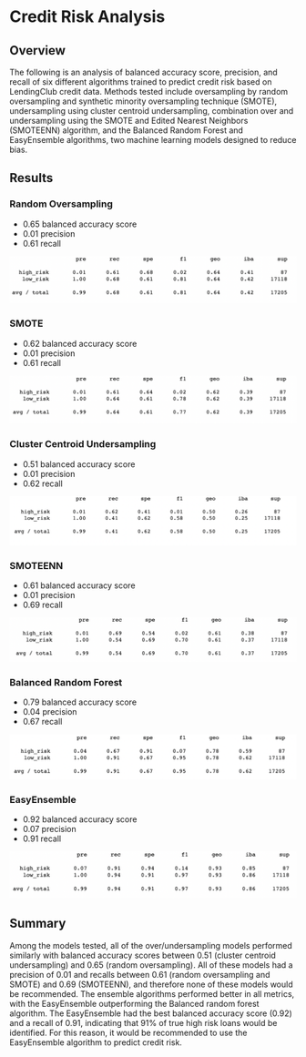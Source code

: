 # Credit Risk Analysis

## Overview

The following is an analysis of balanced accuracy score, precision, and recall of six different algorithms trained to predict credit risk based on LendingClub credit data. Methods tested include oversampling by random oversampling and synthetic minority oversampling technique (SMOTE), undersampling using cluster centroid undersampling, combination over and undersampling using the SMOTE and Edited Nearest Neighbors (SMOTEENN) algorithm, and the Balanced Random Forest and EasyEnsemble algorithms, two machine learning models designed to reduce bias.

## Results

### Random Oversampling

* 0.65 balanced accuracy score
* 0.01 precision
* 0.61 recall

![](resources/random_oversampling.png)

### SMOTE

* 0.62 balanced accuracy score
* 0.01 precision 
* 0.61 recall 

![](resources/SMOTE.png)

### Cluster Centroid Undersampling

* 0.51 balanced accuracy score
* 0.01 precision 
* 0.62 recall 

![](resources/cluster.png)

### SMOTEENN

* 0.61 balanced accuracy score
* 0.01 precision 
* 0.69 recall 

![](resources/SMOTEENN.png)

### Balanced Random Forest

* 0.79 balanced accuracy score
* 0.04 precision 
* 0.67 recall 

![](resources/random_forest.png)

### EasyEnsemble

* 0.92 balanced accuracy score
* 0.07 precision
* 0.91 recall

![](resources/easy_ensemble.png)

## Summary

Among the models tested, all of the over/undersampling models performed similarly with balanced accuracy scores between 0.51 (cluster centroid undersampling) and 0.65 (random oversampling). All of these models had a precision of 0.01 and recalls between 0.61 (random oversampling and SMOTE) and 0.69 (SMOTEENN), and therefore none of these models would be recommended. The ensemble algorithms performed better in all metrics, with the EasyEnsemble outperforming the Balanced random forest algorithm. The EasyEnsemble had the best balanced accuracy score (0.92) and a recall of 0.91, indicating that 91% of true high risk loans would be identified. For this reason, it would be recommended to use the EasyEnsemble algorithm to predict credit risk. 
